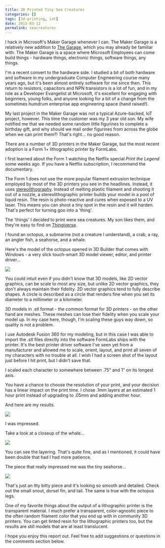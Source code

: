 ```yaml
---
title: 3D Printed Tiny Sea Creatures
categories: []
tags: [3d-printing, iot]
date: 2015-03-12
permalink: seacreatures
---
```


I hack in Microsoft's Maker Garage whenever I can. The Maker Garage is a relatively new addition to [The Garage](http://www.microsoft.com/en-us/garage/), which you may already be familiar with. The Maker Garage is a space where Microsoft Employees can come build things - hardware things, electronic things, software things, any things.
<!--more-->

I'm a recent convert to the hardware side. I studied a bit of both hardware and software in my undergraduate Computer Engineering course many years ago, but it's been almost entirely software for me since then. This return to resistors, capacitors and NPN transistors is a lot of fun, and in my role as a Developer Evangelist at Microsoft, it's excellent for engaging with beginners, young folks, and anyone looking for a bit of a change from the sometimes humdrum enterprise app engineering space (hand raised!).

My last project in the Maker Garage was not a typical Azure-backed, IoT project, however. This time the customer was my 3 year old son. My wife notified me that we needed some random little figurines to complete a birthday gift, and why should we mail order figurines from across the globe when we can print them?! That's right... no good reason.

There are a number of 3D printers in the Maker Garage, but the most recent adoption is a Form 1+ lithographic printer by FormLabs.

I first learned about the Form 1 watching the Netflix special _Print the Legend_ some weeks ago. If you have a Netflix subscription, I recommend the documentary.

The Form 1 does not use the more popular filament extrusion technique employed by most of the 3D printers you see in the headlines. Instead, it uses [stereolithography](http://en.wikipedia.org/wiki/Stereolithography). Instead of melting plastic filament and shooting it out of a nozzle, a stereolithographic printer builds your model in a pool of liquid resin. The resin is photo-reactive and cures when exposed to a UV laser. This means you can shoot a tiny spot in the resin and it will harden. That's perfect for turning goo into a 'thing'.

The 'things' I decided to print were sea creatures. My son likes them, and they're easy to find on [Thingiverse](http://thingiverse.com).

I found an octopus, a submarine (not a creature I understand), a crab, a ray, an angler fish, a seahorse, and a whale.

Here's the model of the octopus opened in 3D Builder that comes with Windows - a very slick touch-smart 3D model viewer, editor, and printer driver...

![](/files/seacreatures_01.png)

You could intuit even if you didn't know that 3D models, like 2D vector graphics, can be scale to most any size, but unlike 2D vector graphics, they don't always maintain their fidelity. 2D vector graphics tend to fully describe shapes. A circle is described as a circle that renders fine when you set its diameter to a millimeter or a kilometer.

3D models in .stl format - the common format for 3D printers - on the other hand are meshes. These meshes can lose their fidelity when you scale your model up. In my case here, though, I'm scaling these guys way down, so quality is not a problem.

I use Autodesk Fusion 360 for my modeling, but in this case I was able to import the .stl files directly into the software FormLabs ships with the printer. It's the best printer driver software I've seen yet from a manufacturer and allowed me to scale, orient, layout, and print all seven of my characters with no trouble at all. I wish I had a screen shot of the layout just before I hit print, but I didn't save that.

I scaled each character to somewhere between .75" and 1" on its longest axis.

You have a chance to choose the resolution of your print, and your decision has a linear impact on the print time. I chose .1mm layers at an estimated 1 hour print instead of upgrading to .05mm and adding another hour.

And here are my results.

![](/files/seacreatures_02.png)

I was impressed.

Take a look at a closeup of the whale...

![](/files/seacreatures_03.png)

You can see the layering. That's quite fine, and as I mentioned, it could have been double that had I had more patience.

The piece that really impressed me was the tiny seahorse...

![](/files/seacreatures_04.png)

That's just an itty bitty piece and it's looking so smooth and detailed. Check out the small snout, dorsel fin, and tail. The same is true with the octopus legs.

One of my favorite things about the output of a lithographic printer is the transparent material. I much prefer a transparent, color-agnostic piece to the often random filament color that you end up with in community 3D printers. You can get tinted resin for the lithographic printers too, but the results are still models that are at least translucent.

I hope you enjoy this report out. Feel free to add suggestions or questions in the comments section below.